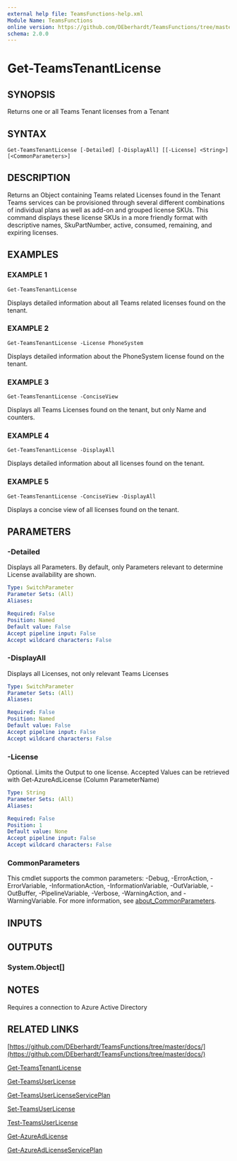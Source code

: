 ```yaml
---
external help file: TeamsFunctions-help.xml
Module Name: TeamsFunctions
online version: https://github.com/DEberhardt/TeamsFunctions/tree/master/docs/
schema: 2.0.0
---
```


# Get-TeamsTenantLicense

## SYNOPSIS
Returns one or all Teams Tenant licenses from a Tenant

## SYNTAX

```
Get-TeamsTenantLicense [-Detailed] [-DisplayAll] [[-License] <String>] [<CommonParameters>]
```

## DESCRIPTION
Returns an Object containing Teams related Licenses found in the Tenant
Teams services can be provisioned through several different combinations of individual
plans as well as add-on and grouped license SKUs.
This command displays these license SKUs in a more friendly
format with descriptive names, SkuPartNumber, active, consumed, remaining, and expiring licenses.

## EXAMPLES

### EXAMPLE 1
```
Get-TeamsTenantLicense
```

Displays detailed information about all Teams related licenses found on the tenant.

### EXAMPLE 2
```
Get-TeamsTenantLicense -License PhoneSystem
```

Displays detailed information about the PhoneSystem license found on the tenant.

### EXAMPLE 3
```
Get-TeamsTenantLicense -ConciseView
```

Displays all Teams Licenses found on the tenant, but only Name and counters.

### EXAMPLE 4
```
Get-TeamsTenantLicense -DisplayAll
```

Displays detailed information about all licenses found on the tenant.

### EXAMPLE 5
```
Get-TeamsTenantLicense -ConciseView -DisplayAll
```

Displays a concise view of all licenses found on the tenant.

## PARAMETERS

### -Detailed
Displays all Parameters.
By default, only Parameters relevant to determine License availability are shown.

```yaml
Type: SwitchParameter
Parameter Sets: (All)
Aliases:

Required: False
Position: Named
Default value: False
Accept pipeline input: False
Accept wildcard characters: False
```

### -DisplayAll
Displays all Licenses, not only relevant Teams Licenses

```yaml
Type: SwitchParameter
Parameter Sets: (All)
Aliases:

Required: False
Position: Named
Default value: False
Accept pipeline input: False
Accept wildcard characters: False
```

### -License
Optional.
Limits the Output to one license.
Accepted Values can be retrieved with Get-AzureAdLicense (Column ParameterName)

```yaml
Type: String
Parameter Sets: (All)
Aliases:

Required: False
Position: 1
Default value: None
Accept pipeline input: False
Accept wildcard characters: False
```

### CommonParameters
This cmdlet supports the common parameters: -Debug, -ErrorAction, -ErrorVariable, -InformationAction, -InformationVariable, -OutVariable, -OutBuffer, -PipelineVariable, -Verbose, -WarningAction, and -WarningVariable. For more information, see [about_CommonParameters](http://go.microsoft.com/fwlink/?LinkID=113216).

## INPUTS

## OUTPUTS

### System.Object[]
## NOTES
Requires a connection to Azure Active Directory

## RELATED LINKS

[https://github.com/DEberhardt/TeamsFunctions/tree/master/docs/](https://github.com/DEberhardt/TeamsFunctions/tree/master/docs/)

[Get-TeamsTenantLicense]()

[Get-TeamsUserLicense]()

[Get-TeamsUserLicenseServicePlan]()

[Set-TeamsUserLicense]()

[Test-TeamsUserLicense]()

[Get-AzureAdLicense]()

[Get-AzureAdLicenseServicePlan]()

